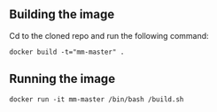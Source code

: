 Building the image
------------------
Cd to the cloned repo and run the following command:

`docker build -t="mm-master" .`

Running the image
-----------------
`docker run -it mm-master /bin/bash /build.sh`
